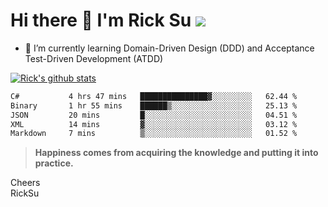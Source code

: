 # Hi there 👋 I'm Rick Su ![](https://komarev.com/ghpvc/?username=ricksu978)
<!--
**ricksu978/ricksu978** is a ✨ _special_ ✨ repository because its `README.md` (this file) appears on your GitHub profile.

Here are some ideas to get you started:

- 🔭 I’m currently working on ...
-->
- 🌱 I’m currently learning Domain-Driven Design (DDD) and Acceptance Test-Driven Development (ATDD)
<!--
- 👯 I’m looking to collaborate on ...
- 🤔 I’m looking for help with ...
- 💬 Ask me about ...
- 📫 How to reach me: ...
- 😄 Pronouns: ...
- ⚡ Fun fact: ...
-->
[![Rick's github stats](https://github-readme-stats.vercel.app/api?username=ricksu978&theme=dark)](https://github.com/ricksu978/ricksu978)

<!--START_SECTION:waka-->

```txt
C#           4 hrs 47 mins   ███████████████▓░░░░░░░░░   62.44 %
Binary       1 hr 55 mins    ██████▒░░░░░░░░░░░░░░░░░░   25.13 %
JSON         20 mins         █░░░░░░░░░░░░░░░░░░░░░░░░   04.51 %
XML          14 mins         ▓░░░░░░░░░░░░░░░░░░░░░░░░   03.12 %
Markdown     7 mins          ▒░░░░░░░░░░░░░░░░░░░░░░░░   01.52 %
```

<!--END_SECTION:waka-->

> **Happiness comes from acquiring the knowledge and putting it into practice.**

Cheers  
RickSu 
